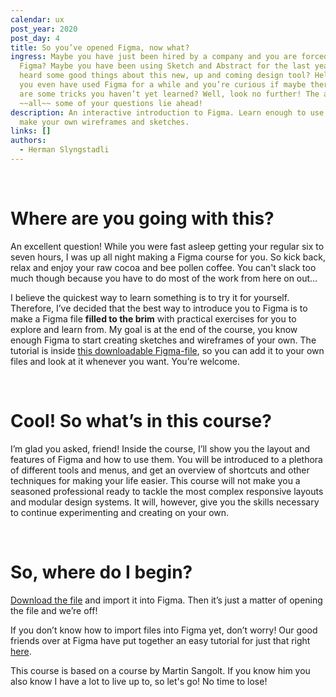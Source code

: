 ```yaml
---
calendar: ux
post_year: 2020
post_day: 4
title: So you’ve opened Figma, now what?
ingress: Maybe you have just been hired by a company and you are forced to use
  Figma? Maybe you have been using Sketch and Abstract for the last years and
  heard some good things about this new, up and coming design tool? Hell, maybe
  you even have used Figma for a while and you’re curious if maybe there still
  are some tricks you haven’t yet learned? Well, look no further! The answers to
  ~~all~~ some of your questions lie ahead!
description: An interactive introduction to Figma. Learn enough to use Figma to
  make your own wireframes and sketches.
links: []
authors:
  - Herman Slyngstadli
---
```

<br/>

# Where are you going with this?

An excellent question! While you were fast asleep getting your regular six to seven hours, I was up all night making a Figma course for you. So kick back, relax and enjoy your raw cocoa and bee pollen coffee. You can't slack too much though because you have to do most of the work from here on out…

I believe the quickest way to learn something is to try it for yourself. Therefore, I’ve decided that the best way to introduce you to Figma is to make a Figma file **filled to the brim** with practical exercises for you to explore and learn from. My goal is at the end of the course, you know enough Figma to start creating sketches and wireframes of your own. The tutorial is inside [this downloadable Figma-file](https://www.dropbox.com/s/kwjs6u4wis28dqc/Figma%20101.fig?dl=0), so you can add it to your own files and look at it whenever you want. You’re welcome.

<br/>

# Cool! So what’s in this course?

I’m glad you asked, friend! Inside the course, I’ll show you the layout and features of Figma and how to use them. You will be introduced to a plethora of different tools and menus, and get an overview of shortcuts and other techniques for making your life easier. This course will not make you a seasoned professional ready to tackle the most complex responsive layouts and modular design systems. It will, however, give you the skills necessary to continue experimenting and creating on your own.

<br/>

# So, where do I begin?

[Download the file](https://www.dropbox.com/s/kwjs6u4wis28dqc/Figma%20101.fig?dl=0) and import it into Figma. Then it’s just a matter of opening the file and we’re off!

If you don’t know how to import files into Figma yet, don’t worry! Our good friends over at Figma have put together an easy tutorial for just that right [here](https://help.figma.com/hc/en-us/articles/360041003114-Import-files-into-Figma).

This course is based on a course by Martin Sangolt. If you know him you also know I have a lot to live up to, so let's go! No time to lose!